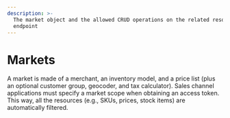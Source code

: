 ```yaml
---
description: >-
  The market object and the allowed CRUD operations on the related resource
  endpoint
---
```


# Markets

A market is made of a merchant, an inventory model, and a price list (plus an optional customer group, geocoder, and tax calculator). Sales channel applications must specify a market scope when obtaining an access token. This way, all the resources (e.g., SKUs, prices, stock items) are automatically filtered.
